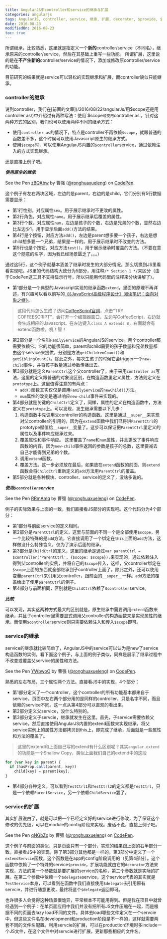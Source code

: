 ```yaml
---
title: AngularJS中controller和service的继承与扩展
categories: angularjs
tags: AngularJS, controller, service, 继承, 扩展, decorator, $provide, $delegate
date: 2016-08-23
modifiedOn: 2016-08-23
toc: true
---
```


 所谓继承，比较熟悉，这里就是指定义一个**新的**controller/service（不同名），继承原来的controller/service，然后在其基础上重写一些功能。
 所谓扩展，这里说的是在**不产生新的**controller/service的情况下，添加或修改原controller/service的功能。

目前研究的结果就是service可以轻松的实现继承和扩展，而controller貌似只能继承。

<!--more-->

### controller的继承

说到controller，我们在[前面的文章](/2016/08/22/angularJs/用$scope还是用controller as/)中介绍过有两种写法：使用`$scope`或使用`controller as`。针对这两种方式的区别，我们也可以使用两种不同的继承方式：
* 使用`controller as`的情况下，特点是controller不再依赖`$scope`，就跟普通的函数差不多，这个时候可以使用Javascript原生的继承方式。
* 使用`$scope`时，可以使用AngularJS内置的`$controller`service，通过依赖注入的方式实现继承。

还是直接上例子吧。

__*使用原生的继承*__

<p data-height="305" data-theme-id="0" data-slug-hash="zBQAbw" data-default-tab="js,result" data-user="ronghuaxueleng" data-embed-version="2" class="codepen">See the Pen <a href="http://codepen.io/ronghuaxueleng/pen/zBQAbw/">zBQAbw</a> by 曹强 (<a href="http://codepen.io/ronghuaxueleng">@ronghuaxueleng</a>) on <a href="http://codepen.io">CodePen</a>.</p>
<script async src="//assets.codepen.io/assets/embed/ei.js"></script>

这个例子有左右两块区域，左边的是parent，右边的是child，它们分别有5行数据需要显示：
* 第1行性别，对应属性`sex`。用于展示继承时不更改的属性。
* 第2行角色，对应属性`name`。用于展示继承后覆盖的属性。
* 第3行个数，对应属性`num`，左边是孩子的个数，右边是兄弟的个数，显然右边比左边少1。用于显示后面`add()`方法的结果。
* 第4行是个按钮，对应方法`add()`，左边是parent想多要一个孩子，右边是想child想多要一个兄弟，结果是一样的。用于展示继承时不改变的方法。
* 第5行也是个按钮，对应方法`test()`，用于展示继承时覆盖的方法。（不要在意这个随意的名字，因为我已经场景匮乏了。。。）

通过这5行，这个例子就基本涵盖了继承时发生的大部分情况。那么切换到JS里看看实现吧。JS里的代码结构大致分为5部分，用注释`/* Section 1 */`来区分（由于CodePen这工具不支持显示行号，所以只能用代码里的注释来分块讲解了）。
* 第1部分是一个典型的Javascript实现的继承函数`extend`，里面的原理不再详述，有兴趣可以看以前写的[《《JavaScript高级程序设计》阅读笔记：面向对象之继》](/2016/07/31/JavaScript高级程序设计/《JavaScript高级程序设计》阅读笔记：面向对象之继承/)。
> 这段代码怎么生成？访问[CoffeeScript官网](http://coffeescript.org/)，点击“TRY COFFEESCRIPT”，会打开一个编辑器窗口，左边写CoffeeScript，右边就会生成相应的Javascript。在左边键入`class A extends B`，右面就会有extend函数啦。机！智！
* 第2部分是一个名叫`FamilyService`的AngularJS的service。两个controller都需要依赖它。它的功能很简单，parent和child需要的孩子数量和兄弟数量都由这个service来提供，分别是方法`getChildrenCount()`和`getSiblingCount()`。除此之外，每次生孩子的时候它会trigger一个`new-child`事件，并将孩子数量通过参数传播出去。
* 第3部分就是定义`ParentCtrl`这个父controller了，由于采用`controller as`写法，这里的定义跟普通的对象没区别，在构造函数里定义属性，方法则定义在`prototype`上。这里值得注意的有两点：
  * `add()`函数其实仅仅是调用`FamilyService`的`newChild()`方法。
  * `num`属性的改变是通过响应`new-child`事件来实现的。
* 第4部分就是关键的`ChildCtrl`定义了，同样，属性的定义在构造函数中，方法定义在`prototype`上。可以发现，发生继承需要以下几步：
  1. 构造函数中先调用父controller的构造函数。这里是通过`__super__`来实现对父controller的引用的，因为在`extend`函数中我们已将讲`ParentCtrl`的prototype赋值给`__super__`变量了。这步可以保证把`ParentCtrl`里定义的属性以及事件响应继承过来。
  2. 覆盖属性和事件响应。 这里覆盖了`name`和`num`属性，并且更改了事件响应函数的内容，因为`new-child`事件返回的参数是孩子的总数，这里要减去自己才能得到兄弟的个数。
  3. 调用`extend`函数。
  4. 覆盖方法。这一步必须放在最后，如果放在`extend`函数的前面，则`extend`函数会将`ChildCtrl`重新定义的`add`方法用`ParentCtrl`的覆盖。
* 第5部分就是各种模块、controller、service的定义了，没啥多说的。

__*使用`$controller`service*__

<p data-height="265" data-theme-id="0" data-slug-hash="RRmAmq" data-default-tab="js,result" data-user="ronghuaxueleng" data-embed-version="2" class="codepen">See the Pen <a href="http://codepen.io/ronghuaxueleng/pen/RRmAmq/">RRmAmq</a> by 曹强 (<a href="http://codepen.io/ronghuaxueleng">@ronghuaxueleng</a>) on <a href="http://codepen.io">CodePen</a>.</p>
<script async src="//assets.codepen.io/assets/embed/ei.js"></script>

例子的实际效果与上面的一致，我们直接看JS部分的实现吧。这个代码分为4个部分：
* 第1部分与前面service的定义相同。
* 第2部分是`ParentCtrl`的定义，这里与前面的不同一个是全部使用`$scope`，另一个比较特殊的是`add`方法，它直接调用了一个绑定在`this`上面的`add`方法，这样做没什么特殊含义，仅为了演示后面的继承。
* 第3部分是`ChildCtrl`的定义，这里的继承是通过`var parentCtrl = $controller('ParentCtrl', {$scope: $scope});`来实现的，通过依赖注入得到父controller的实例，并将自己的`$scope`传入，这样，父controller绑定在`$scope`上面的东西就全部继承到子controller上面了。除此之外，还可以使用变量`parentCtrl`来引用父controller，跟前面的`__super__`一样。`add`方法的覆盖给出了使用`parentCtrl`的例子。
* 第4部分与前面相同，区别就是`ChildCtrl`依赖了`$controller`service。

__*比较*__

可以发现，其实这两种方式最大的区别就是，原生继承中需要调用`extend`函数来继承，并且子controller里需要显式调用父controller的构造函数来是实现属性的继承。而使用`$controller`service则只需要依赖注入和传入`$scope`即可。

### service的继承

service的继承就比较简单了，AngularJS中的service可以认为是new了service构造函数的实例。看下面这个例子，与上面的例子类似，同样是展示了继承过程中不改变或覆盖父service的属性和方法。

<p data-height="265" data-theme-id="0" data-slug-hash="YWbwoO" data-default-tab="js,result" data-user="ronghuaxueleng" data-embed-version="2" class="codepen">See the Pen <a href="http://codepen.io/ronghuaxueleng/pen/YWbwoO/">YWbwoO</a> by 曹强 (<a href="http://codepen.io/ronghuaxueleng">@ronghuaxueleng</a>) on <a href="http://codepen.io">CodePen</a>.</p>
<script async src="//assets.codepen.io/assets/embed/ei.js"></script>

熟悉的左右布局，三个属性两个方法。直接看JS中的实现，4个部分：
* 第1部分定义了一个controller，这个controller的所有功能基本都来自于service。页面中左右两个部分用的是同样的controller，只是名字不同，而且依赖的service不同。这一点从第4部分可以直观的看出来。
* 第2部分定义父service，没什么特别的。
* 第3部分定义子servcie，继承就发生在这里。首先，子service需要依赖父service，然后直接使用AngularJS内置的extend函数来实现继承，将父service实例上的属性方法都拷贝到this上，即完成了继承，后面就是一些属性和方法的覆盖了。
> 这里的extend和上面自己写的extend有什么区别呢？其实`angular.extend`的功能是一个Shallow Copy，类似上面我们自己的extend中的这段
``` javascript
for (var key in parent) {
  if (hasProp.call(parent, key))
    child[key] = parent[key];
}
```
* 第4部分各种定义，可以看到`TestCtrl1`和`TestCtrl2`的定义都是`TestCtrl`，只是一个依赖`ParentService`，另一个依赖`ChildService`罢了。

### service的扩展

其实扩展说白了，就是可以把一个已经定义好的service进行修改，为了保证这个修改的优先级，可以在module的config阶段来实现。废话不说，直接上例子吧。

<p data-height="265" data-theme-id="0" data-slug-hash="qNGbZx" data-default-tab="result" data-user="ronghuaxueleng" data-embed-version="2" class="codepen">See the Pen <a href="http://codepen.io/ronghuaxueleng/pen/qNGbZx/">qNGbZx</a> by 曹强 (<a href="http://codepen.io/ronghuaxueleng">@ronghuaxueleng</a>) on <a href="http://codepen.io">CodePen</a>.</p>
<script async src="//assets.codepen.io/assets/embed/ei.js"></script>

这个例子与前面的类似，只是页面只有一个部分，实现的结果跟上面的右半部分一致。直接看JS中的实现，除了第3部分其他都是一样的。第3部分中定义了一个`extendServcie`函数，这个函数是在app的config阶段调用的（见第4部分）。这个函数中依赖了一个特殊的service`$provide`，扩展功能就由它的`decorator`方法来实现，方法的第一个参数就是要扩展的service的名称，第二个参数就是实际的扩展。在第二个参数中依赖一个`$delegate`service，这个service代表的其实就是`TestService`本身，可以看到在函数中我们直接使用`$delegate`去引用原有servcie，并进行随意更改，最终将这个`$delegate`返回即可。

也许很多人会觉得这种场景很诡异，平常根本不可能用得到。但是我在项目中就曾经遇到一个例子：在单页面应用中我们并没有把所有JS文件压缩在一起，而是根据不同的页面去lazy load不同的文件。具体去load哪些文件定义在一个servcie中，但这些文件名在development和production阶段是不一样的，这样就需要两套不同的文件名配置。利用servcie的扩展，可以在production环境时多include一个JS文件，在这个文件中对servcie进行扩展，更新那些相应的文件名。
